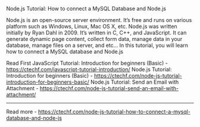 Node.js Tutorial: How to connect a MySQL Database and Node.js

Node.js is an open-source server environment. It’s free and runs on various platform such as Windows, Linux, Mac OS X, etc. Node.js was written initially by Ryan Dahl in 2009. It’s written in C, C++, and JavaScript. It can generate dynamic page content, collect form data, manage data in your database, manage files on a server, and etc…  In this tutorial, you will learn how to connect a MySQL database and Node.js

Read First 
JavaScript Tutorial: Introduction for beginners (Basic) - https://ctechf.com/javascript-tutorial-introduction/
Node.js Tutorial: Introduction for beginners (Basic) - https://ctechf.com/node-js-tutorial-introduction-for-beginners-basic/
Node.js Tutorial: Send an Email with Attachment - https://ctechf.com/node-js-tutorial-send-an-email-with-attachment/

<hr/>

Read more - https://ctechf.com/node-js-tutorial-how-to-connect-a-mysql-database-and-node-js
